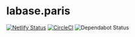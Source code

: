 # labase.paris

[![Netlify Status](https://api.netlify.com/api/v1/badges/a32b8e4b-581d-4647-8d20-320d536f533f/deploy-status)](https://app.netlify.com/sites/labase-paris/deploys)
[![CircleCI](https://circleci.com/gh/la-base-tech/labase.paris/tree/develop.svg?style=svg)](https://circleci.com/gh/la-base-tech/labase.paris/tree/develop)
![Dependabot Status](https://badgen.net/dependabot/la-base-tech/labase.paris?icon=dependabot&v=2)